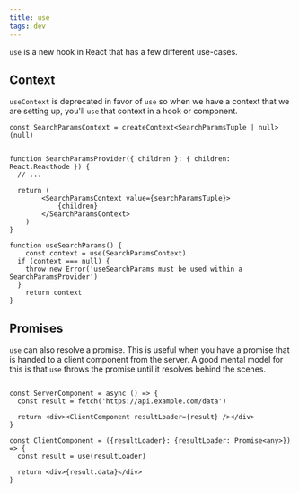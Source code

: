 ```yaml
---
title: use
tags: dev
---
```


`use` is a new hook in React that has a few different use-cases.

## Context

`useContext` is deprecated in favor of `use` so when we have a context that we are setting up, you'll `use` that context in a hook or component.

```tsx
const SearchParamsContext = createContext<SearchParamsTuple | null>(null)


function SearchParamsProvider({ children }: { children: React.ReactNode }) {
  // ...

  return (
		<SearchParamsContext value={searchParamsTuple}>
			{children}
		</SearchParamsContext>
	)
}

function useSearchParams() {
	const context = use(SearchParamsContext)
  if (context === null) {
    throw new Error('useSearchParams must be used within a SearchParamsProvider')
  }
	return context
}
```

## Promises

`use` can also resolve a promise.  This is useful when you have a promise that is handed to a client component from the server. A good mental model for this is  that `use` throws the promise until it resolves behind the scenes.


```tsx

const ServerComponent = async () => {
  const result = fetch('https://api.example.com/data')

  return <div><ClientComponent resultLoader={result} /></div>
}

const ClientComponent = ({resultLoader}: {resultLoader: Promise<any>}) => {
  const result = use(resultLoader)

  return <div>{result.data}</div>
}
```
